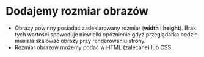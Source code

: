 # Dodajemy rozmiar obrazów
- Obrazy powinny posiadać zadeklarowany rozmiar (**width** i **height**). Brak tych wartości spowoduje niewielki opóźnienie gdyż przeglądarka będzie musiała skalować obrazy przy renderowaniu strony.
- Rozmiar obrazów możemy podać w HTML (zalecane) lub CSS.